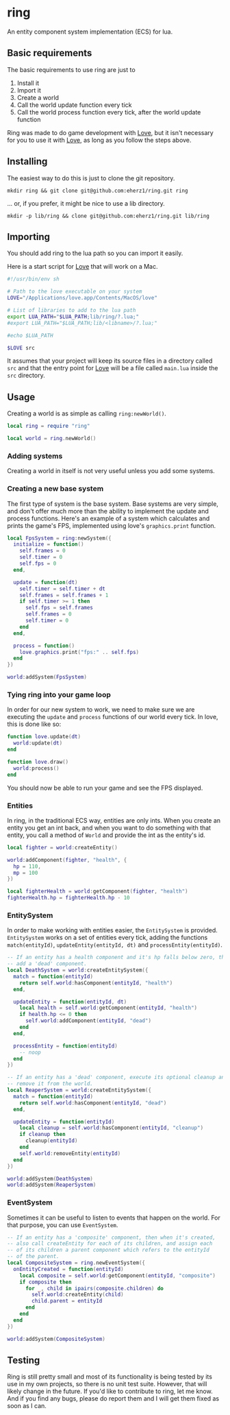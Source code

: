 # ring

An entity component system implementation (ECS) for lua.

## Basic requirements

The basic requirements to use ring are just to

1. Install it
2. Import it
3. Create a world
4. Call the world update function every tick
5. Call the world process function every tick, after the world update function

Ring was made to do game development with [Love](https://love2d.org/), but it
isn't necessary for you to use it with [Love](https://love2d.org/), as long as
you follow the steps above.

## Installing

The easiest way to do this is just to clone the git repository.

`mkdir ring && git clone git@github.com:eherz1/ring.git ring`

... or, if you prefer, it might be nice to use a lib directory.

`mkdir -p lib/ring && clone git@github.com:eherz1/ring.git lib/ring`

## Importing

You should add ring to the lua path so you can import it easily.

Here is a start script for [Love](https://love2d.org/) that will work on a Mac.

```sh
#!/usr/bin/env sh

# Path to the love executable on your system
LOVE="/Applications/love.app/Contents/MacOS/love"

# List of libraries to add to the lua path
export LUA_PATH="$LUA_PATH;lib/ring/?.lua;"
#export LUA_PATH="$LUA_PATH;lib/<libname>/?.lua;"

#echo $LUA_PATH

$LOVE src
```

It assumes that your project will keep its source files in a directory called
`src` and that the entry point for [Love](https://love2d.org/) will be a file
called `main.lua` inside the `src` directory.

## Usage


Creating a world is as simple as calling `ring:newWorld()`.

```lua
local ring = require "ring"

local world = ring.newWorld()
```

### Adding systems

Creating a world in itself is not very useful unless you add some systems.

### Creating a new base system

The first type of system is the base system. Base systems are very simple, and
don't offer much more than the ability to implement the update and process
functions. Here's an example of a system which calculates and prints the game's
FPS, implemented using love's `graphics.print` function.

```lua
local FpsSystem = ring:newSystem({
  initialize = function()
    self.frames = 0
    self.timer = 0
    self.fps = 0
  end,

  update = function(dt)
    self.timer = self.timer + dt
    self.frames = self.frames + 1
    if self.timer >= 1 then
      self.fps = self.frames
      self.frames = 0
      self.timer = 0
    end
  end,

  process = function()
    love.graphics.print("fps:" .. self.fps)
  end
})

world:addSystem(FpsSystem)
```

### Tying ring into your game loop

In order for our new system to work, we need to make sure we are executing
the `update` and `process` functions of our world every tick. In love, this
is done like so:

```lua
function love.update(dt)
  world:update(dt)
end

function love.draw()
  world:process()
end
```

You should now be able to run your game and see the FPS displayed.

### Entities

In ring, in the traditional ECS way, entities are only ints. When you create an
entity you get an int back, and when you want to do something with that entity,
you call a method of `World` and provide the int as the entity's id.

```lua
local fighter = world:createEntity()

world:addComponent(fighter, "health", {
  hp = 110,
  mp = 100
})

local fighterHealth = world:getComponent(fighter, "health")
fighterHealth.hp = fighterHealth.hp - 10
```

### EntitySystem

In order to make working with entities easier, the `EntitySystem` is provided.
`EntitySystem` works on a set of entities every tick, adding the functions
`match(entityId)`, `updateEntity(entityId, dt)` and `processEntity(entityId)`.

```lua
-- If an entity has a health component and it's hp falls below zero, then
-- add a 'dead' component.
local DeathSystem = world:createEntitySystem({
  match = function(entityId)
    return self.world:hasComponent(entityId, "health")
  end,

  updateEntity = function(entityId, dt)
    local health = self.world:getComponent(entityId, "health")
    if health.hp <= 0 then
      self.world:addComponent(entityId, "dead")
    end
  end,

  processEntity = function(entityId)
    -- noop
  end
})

-- If an entity has a 'dead' component, execute its optional cleanup and
-- remove it from the world.
local ReaperSystem = world:createEntitySystem({
  match = function(entityId)
    return self.world:hasComponent(entityId, "dead")
  end,

  updateEntity = function(entityId)
    local cleanup = self.world:hasComponent(entityId, "cleanup")
    if cleanup then
      cleanup(entityId)
    end
    self.world:removeEntity(entityId)
  end
})

world:addSystem(DeathSystem)
world:addSystem(ReaperSystem)
```

### EventSystem

Sometimes it can be useful to listen to events that happen on the world. For
that purpose, you can use `EventSystem`.

```lua
-- If an entity has a 'composite' component, then when it's created, 
-- also call createEntity for each of its children, and assign each
-- of its children a parent component which refers to the entityId
-- of the parent.
local CompositeSystem = ring.newEventSystem({
  onEntityCreated = function(entityId)
    local composite = self.world:getComponent(entityId, "composite")
    if composite then
      for _, child in ipairs(composite.children) do
        self.world:createEntity(child)
        child.parent = entityId
      end
    end
  end
})

world:addSystem(CompositeSystem)
```

## Testing

Ring is still pretty small and most of its functionality is being tested by its
use in my own projects, so there is no unit test suite. However, that will
likely change in the future. If you'd like to contribute to ring, let me know.
And if you find any bugs, please do report them and I will get them fixed as
soon as I can.
